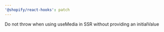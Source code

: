 ```yaml
---
'@shopify/react-hooks': patch
---
```


Do not throw when using useMedia in SSR without providing an initialValue
